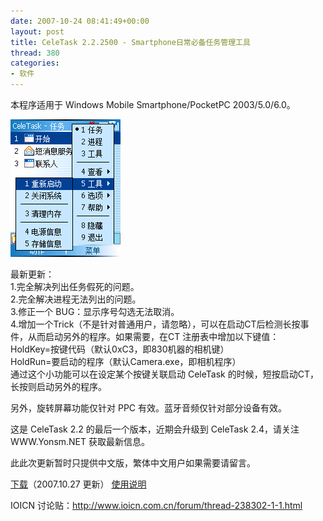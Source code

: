 ```yaml
---
date: 2007-10-24 08:41:49+00:00
layout: post
title: CeleTask 2.2.2500 - Smartphone日常必备任务管理工具
thread: 380
categories:
- 软件
---
```


本程序适用于 Windows Mobile Smartphone/PocketPC 2003/5.0/6.0。  
  
[![](/assets/CeleTask.gif)](/assets/CeleTask.gif)  
  
最新更新：  
1.完全解决列出任务假死的问题。  
2.完全解决进程无法列出的问题。  
3.修正一个 BUG：显示序号勾选无法取消。<!-- more -->  
4.增加一个Trick（不是针对普通用户，请忽略），可以在启动CT后检测长按事件，从而启动另外的程序。如果需要，在CT 注册表中增加以下键值：  
 HoldKey=按键代码（默认0xC3，即830机器的相机键）  
 HoldRun=要启动的程序（默认Camera.exe，即相机程序）  
 通过这个小功能可以在设定某个按键关联启动 CeleTask 的时候，短按启动CT，长按则启动另外的程序。  
  
另外，旋转屏幕功能仅针对 PPC 有效。蓝牙音频仅针对部分设备有效。  
  
这是 CeleTask 2.2 的最后一个版本，近期会升级到 CeleTask 2.4，请关注 WWW.Yonsm.NET 获取最新信息。  
  
此此次更新暂时只提供中文版，繁体中文用户如果需要请留言。  
  
[下载](/assets/CeleTask.2.2.rar)（2007.10.27 更新）
[使用说明](/assets/CeleTask.htm)
  
IOICN 讨论贴：http://www.ioicn.com.cn/forum/thread-238302-1-1.html

